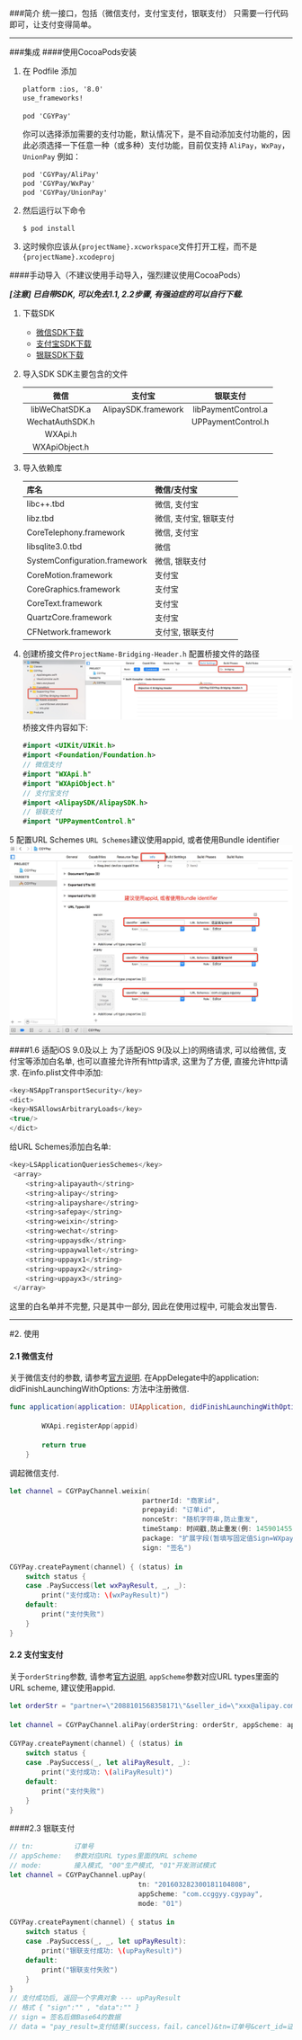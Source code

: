 ###简介
统一接口，包括（微信支付，支付宝支付，银联支付） 只需要一行代码即可，让支付变得简单。

---

###集成
####使用CocoaPods安装
1. 在 Podfile 添加
    
    ```
    platform :ios, '8.0'
    use_frameworks!
    
    pod 'CGYPay'
    ```
    
    你可以选择添加需要的支付功能，默认情况下，是不自动添加支付功能的，因此必须选择一下任意一种（或多种）支付功能，目前仅支持 `AliPay`，`WxPay`，`UnionPay`
    例如：
    
    ```
    pod 'CGYPay/AliPay'
    pod 'CGYPay/WxPay'
    pod 'CGYPay/UnionPay'
    ```
    
2. 然后运行以下命令
    
    ```
    $ pod install
    ```
3. 这时候你应该从`{projectName}.xcworkspace`文件打开工程，而不是`{projectName}.xcodeproj`


####手动导入（不建议使用手动导入，强烈建议使用CocoaPods）

***[注意] 已自带SDK, 可以免去1.1, 2.2步骤, 有强迫症的可以自行下载.***

1. 下载SDK
    * [微信SDK下载](https://pay.weixin.qq.com/wiki/doc/api/app/app.php?chapter=11_1)
    * [支付宝SDK下载](https://doc.open.alipay.com/doc2/detail?treeId=59&articleId=103563&docType=1)
    * [银联SDK下载](https://open.unionpay.com/ajweb/help/file/toDetailPage?id=346&flag=2)

2. 导入SDK
    SDK主要包含的文件
    
    | 微信          | 支付宝            | 银联支付          |
    |:---:          |:---:              |:---:              |
    |libWeChatSDK.a |AlipaySDK.framework|libPaymentControl.a|
    |WechatAuthSDK.h|                   |UPPaymentControl.h |
    |WXApi.h        |                   |                   |
    |WXApiObject.h  |                   |                   |

3. 导入依赖库

    |库名|微信/支付宝|
    |:---|:---|
    |libc++.tbd|微信, 支付宝|
    |libz.tbd|微信, 支付宝, 银联支付|
    |CoreTelephony.framework|微信, 支付宝|
    |libsqlite3.0.tbd|微信|
    |SystemConfiguration.framework|微信, 银联支付|
    |CoreMotion.framework|支付宝|
    |CoreGraphics.framework|支付宝|
    |CoreText.framework|支付宝|
    |QuartzCore.framework|支付宝|
    |CFNetwork.framework|支付宝, 银联支付|

4. 创建桥接文件`ProjectName-Bridging-Header.h`
    配置桥接文件的路径
    ![](https://raw.githubusercontent.com/Chakery/images/master/CGYPay/%E6%A1%A5%E6%8E%A5%E6%96%87%E4%BB%B6%E8%B7%AF%E5%BE%84.png)
    桥接文件内容如下:

    ```Swift
    #import <UIKit/UIKit.h>
    #import <Foundation/Foundation.h>
    // 微信支付
    #import "WXApi.h"
    #import "WXApiObject.h"
    // 支付宝支付
    #import <AlipaySDK/AlipaySDK.h>
    // 银联支付
    #import "UPPaymentControl.h"
    ```

5 配置URL Schemes
`URL Schemes`建议使用appid, 或者使用Bundle identifier
![这图片要改](https://raw.githubusercontent.com/Chakery/images/master/CGYPay/%E9%85%8D%E7%BD%AEurl.png)

####1.6 适配iOS 9.0及以上
为了适配iOS 9(及以上)的网络请求, 可以给微信, 支付宝等添加白名单, 也可以直接允许所有http请求, 这里为了方便, 直接允许http请求. 在info.plist文件中添加:
```Swift
<key>NSAppTransportSecurity</key>
<dict>
<key>NSAllowsArbitraryLoads</key>
<true/>
</dict>
```
给URL Schemes添加白名单:
```Swift
<key>LSApplicationQueriesSchemes</key>
 <array>
    <string>alipayauth</string>
	<string>alipay</string>
	<string>alipayshare</string>
	<string>safepay</string>
	<string>weixin</string>
	<string>wechat</string>
	<string>uppaysdk</string>
	<string>uppaywallet</string>
	<string>uppayx1</string>
	<string>uppayx2</string>
	<string>uppayx3</string>
 </array>
```
这里的白名单并不完整, 只是其中一部分, 因此在使用过程中, 可能会发出警告.

---

#2. 使用

#### 2.1 微信支付
关于微信支付的参数, 请参考[官方说明](https://pay.weixin.qq.com/wiki/doc/api/app/app.php?chapter=9_12&index=2).
在AppDelegate中的application: didFinishLaunchingWithOptions: 方法中注册微信.
```Swift
func application(application: UIApplication, didFinishLaunchingWithOptions launchOptions: [NSObject: AnyObject]?) -> Bool {
        
        WXApi.registerApp(appid)
        
        return true
    }
```
调起微信支付.
```Swift
let channel = CGYPayChannel.weixin(
                                 partnerId: "商家id",
                                 prepayid: "订单id",
                                 nonceStr: "随机字符串,防止重发",
                                 timeStamp: 时间戳,防止重发(例: 1459014554),
                                 package: "扩展字段(暂填写固定值Sign=WXpay)",
                                 sign: "签名")

CGYPay.createPayment(channel) { (status) in
    switch status {
    case .PaySuccess(let wxPayResult, _, _):
        print("支付成功: \(wxPayResult)")
    default:
        print("支付失败")
    }
}
```

#### 2.2 支付宝支付
关于`orderString`参数, 请参考[官方说明](https://doc.open.alipay.com/doc2/detail?treeId=59&articleId=103663&docType=1), `appScheme`参数对应URL types里面的URL scheme, 建议使用appid.
```Swift
let orderStr = "partner=\"2088101568358171\"&seller_id=\"xxx@alipay.com\"&out_trade_no=\"0819145412-6177\"&subject=\"我是测试数据标题\"&body=\"我时测试数据商品描述\"&total_fee=\"0.01\"&notify_url=\"http://www.xxx.com\"&service=\"mobile.securitypay.pay\"&payment_type=\"1\"&_input_charset=\"utf-8\"&it_b_pay=\"30m\"&show_url=\"m.alipay.com\"&sign=\"lBBK%2F0w5LOajrMrji7DUgEqNjIhQbidR13GovA5r3TgIbNqv231yC1NksLdw%2Ba3JnfHXoXuet6XNNHtn7VE%2BeCoRO1O%2BR1KugLrQEZMtG5jmJIe2pbjm%2F3kb%2FuGkpG%2BwYQYI51%2BhA3YBbvZHVQBYveBqK%2Bh8mUyb7GM1HxWs9k4%3D\"&sign_type=\"RSA\""
        
let channel = CGYPayChannel.aliPay(orderString: orderStr, appScheme: appid)
        
CGYPay.createPayment(channel) { (status) in
    switch status {
    case .PaySuccess(_, let aliPayResult, _):
        print("支付成功: \(aliPayResult)")
    default:
        print("支付失败")
    }
}
```

####2.3 银联支付
```Swift
// tn:          订单号
// appScheme:   参数对应URL types里面的URL scheme
// mode:        接入模式, "00"生产模式, "01"开发测试模式
let channel = CGYPayChannel.upPay(
                                tn: "201603282300181104808", 
                                appScheme: "com.ccggyy.cgypay", 
                                mode: "01")
        
CGYPay.createPayment(channel) { status in
    switch status {
    case .PaySuccess(_, _, let upPayResult):
        print("银联支付成功: \(upPayResult)")
    default:
        print("银联支付失败")
    }
}
// 支付成功后, 返回一个字典对象 --- upPayResult
// 格式 { "sign":"" , "data":"" }
// sign = 签名后做Base64的数据
// data = "pay_result=支付结果(success，fail，cancel)&tn=订单号&cert_id=证书id"
```

